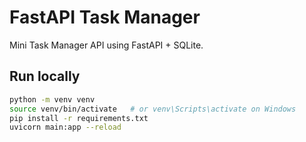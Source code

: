 # FastAPI Task Manager

Mini Task Manager API using FastAPI + SQLite.

## Run locally
```bash
python -m venv venv
source venv/bin/activate   # or venv\Scripts\activate on Windows
pip install -r requirements.txt
uvicorn main:app --reload
